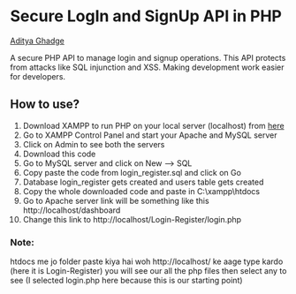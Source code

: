 # Secure LogIn and SignUp API in PHP
[Aditya Ghadge](https://www.linkedin.com/in/aditya-ghadge-7045805009/)

A secure PHP API to manage login and signup operations. This API protects from attacks like SQL injunction and XSS. Making development work easier for developers.

## How to use?
1) Download XAMPP to run PHP on your local server (localhost) from [here](https://www.apachefriends.org/download.html)
2) Go to XAMPP Control Panel and start your Apache and MySQL server 
3) Click on Admin to see both the servers
4) Download this code
5) Go to MySQL server and click on New --> SQL 
6) Copy paste the code from login_register.sql and click on Go
7) Database login_register gets created and users table gets created
8) Copy the whole downloaded code and paste in C:\xampp\htdocs
9) Go to Apache server link will be something like this http://localhost/dashboard
10) Change this link to http://localhost/Login-Register/login.php 

### Note:
htdocs me jo folder paste kiya hai woh http://localhost/ ke aage type kardo (here it is Login-Register) you will see our all the php files then select any to see (I selected login.php here because this is our starting point)

